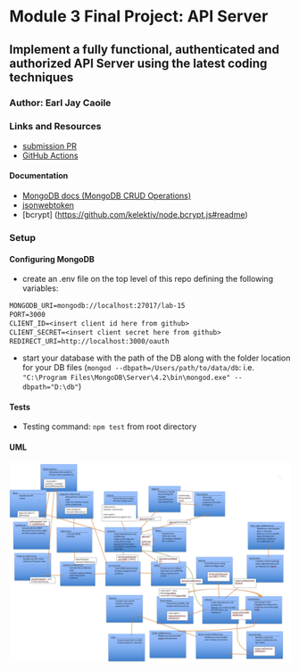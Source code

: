# Module 3 Final Project: API Server

## Implement a fully functional, authenticated and authorized API Server using the latest coding techniques

### Author: Earl Jay Caoile

### Links and Resources

- [submission PR](https://github.com/js-401n15-eoc/lab-15/pull/1)
- [GitHub Actions](https://github.com/js-401n15-eoc/lab-15/actions)

#### Documentation

- [MongoDB docs (MongoDB CRUD Operations)](https://docs.mongodb.com/manual/crud/)
- [jsonwebtoken](https://www.npmjs.com/package/jsonwebtoken)
- [bcrypt] (https://github.com/kelektiv/node.bcrypt.js#readme)

### Setup

#### Configuring MongoDB

- create an .env file on the top level of this repo defining the following variables:

```
MONGODB_URI=mongodb://localhost:27017/lab-15
PORT=3000
CLIENT_ID=<insert client id here from github>
CLIENT_SECRET=<insert client secret here from github>
REDIRECT_URI=http://localhost:3000/oauth
```

- start your database with the path of the DB along with the folder location for your DB files (`mongod --dbpath=/Users/path/to/data/db`: i.e. `"C:\Program Files\MongoDB\Server\4.2\bin\mongod.exe" --dbpath="D:\db"`)

#### Tests

- Testing command: `npm test` from root directory

#### UML

![UML Image](lab-15-UML.png "uml diagram")
